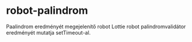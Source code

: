 # robot-palindrom
Paalindrom eredményét megejelenítő robot
Lottie robot palindromvalidátor eredményét mutatja setTimeout-al.
